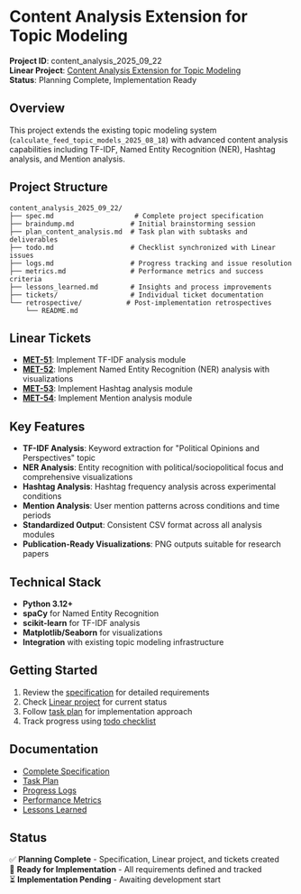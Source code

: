 # Content Analysis Extension for Topic Modeling

**Project ID**: content_analysis_2025_09_22  
**Linear Project**: [Content Analysis Extension for Topic Modeling](https://linear.app/metresearch/project/38487fd5-fe72-4ff9-a731-01a7f77755d0)  
**Status**: Planning Complete, Implementation Ready  

## Overview
This project extends the existing topic modeling system (`calculate_feed_topic_models_2025_08_18`) with advanced content analysis capabilities including TF-IDF, Named Entity Recognition (NER), Hashtag analysis, and Mention analysis.

## Project Structure
```
content_analysis_2025_09_22/
├── spec.md                    # Complete project specification
├── braindump.md              # Initial brainstorming session
├── plan_content_analysis.md  # Task plan with subtasks and deliverables
├── todo.md                   # Checklist synchronized with Linear issues
├── logs.md                   # Progress tracking and issue resolution
├── metrics.md                # Performance metrics and success criteria
├── lessons_learned.md        # Insights and process improvements
├── tickets/                  # Individual ticket documentation
└── retrospective/           # Post-implementation retrospectives
    └── README.md
```

## Linear Tickets
- **[MET-51](https://linear.app/metresearch/issue/MET-51)**: Implement TF-IDF analysis module
- **[MET-52](https://linear.app/metresearch/issue/MET-52)**: Implement Named Entity Recognition (NER) analysis with visualizations
- **[MET-53](https://linear.app/metresearch/issue/MET-53)**: Implement Hashtag analysis module
- **[MET-54](https://linear.app/metresearch/issue/MET-54)**: Implement Mention analysis module

## Key Features
- **TF-IDF Analysis**: Keyword extraction for "Political Opinions and Perspectives" topic
- **NER Analysis**: Entity recognition with political/sociopolitical focus and comprehensive visualizations
- **Hashtag Analysis**: Hashtag frequency analysis across experimental conditions
- **Mention Analysis**: User mention patterns across conditions and time periods
- **Standardized Output**: Consistent CSV format across all analysis modules
- **Publication-Ready Visualizations**: PNG outputs suitable for research papers

## Technical Stack
- **Python 3.12+**
- **spaCy** for Named Entity Recognition
- **scikit-learn** for TF-IDF analysis
- **Matplotlib/Seaborn** for visualizations
- **Integration** with existing topic modeling infrastructure

## Getting Started
1. Review the [specification](spec.md) for detailed requirements
2. Check [Linear project](https://linear.app/metresearch/project/38487fd5-fe72-4ff9-a731-01a7f77755d0) for current status
3. Follow [task plan](plan_content_analysis.md) for implementation approach
4. Track progress using [todo checklist](todo.md)

## Documentation
- [Complete Specification](spec.md)
- [Task Plan](plan_content_analysis.md)
- [Progress Logs](logs.md)
- [Performance Metrics](metrics.md)
- [Lessons Learned](lessons_learned.md)

## Status
✅ **Planning Complete** - Specification, Linear project, and tickets created  
🔄 **Ready for Implementation** - All requirements defined and tracked  
⏳ **Implementation Pending** - Awaiting development start

